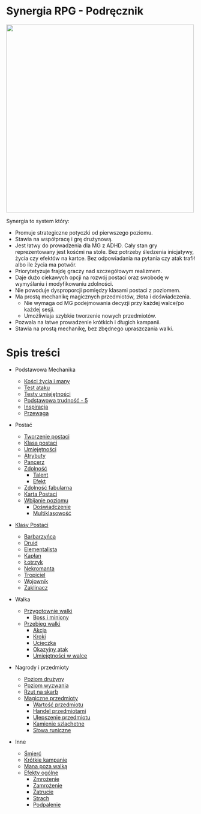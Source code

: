 # Synergia RPG - Podręcznik

<img src="https://user-images.githubusercontent.com/1104186/257311581-4a8a3447-215b-4dda-b081-844ace674cfb.jpg"  width="500">


Synergia to system który:
* Promuje strategiczne potyczki od pierwszego poziomu.
* Stawia na współpracę i grę drużynową.
* Jest łatwy do prowadzenia dla MG z ADHD. Cały stan gry reprezentowany jest kośćmi na stole. Bez potrzeby śledzenia inicjatywy, życia czy efektów na kartce. Bez odpowiadania na pytania czy atak trafił albo ile życia ma potwór.
* Priorytetyzuje frajdę graczy nad szczegółowym realizmem.
* Daje dużo ciekawych opcji na rozwój postaci oraz swobodę w wymyślaniu i modyfikowaniu zdolności.
* Nie powoduje dysproporcji pomiędzy klasami postaci z poziomem.
* Ma prostą mechanikę magicznych przedmiotów, złota i doświadczenia.
  * Nie wymaga od MG podejmowania decyzji przy każdej walce/po każdej sesji.
  * Umożliwiaja szybkie tworzenie nowych przedmiotów.
* Pozwala na łatwe prowadzenie krótkich i długich kampanii.
* Stawia na prostą mechanikę, bez zbędnego upraszczania walki.

# Spis treści

* Podstawowa Mechanika
  * [Kości życia i many](docs/kosci-zycia-i-many.md)
  * [Test ataku](docs/test-ataku.md)
  * [Testy umiejętności](docs/testy-umiejetnosci.md)
  * [Podstawowa trudność - 5](docs/podstawowa-trudnosc.md)
  * [Inspiracja](docs/inspiracja.md)
  * [Przewaga](docs/przewaga.md)

* Postać
  * [Tworzenie postaci](docs/tworzenie-postaci.md)
  * [Klasa postaci](docs/klasy-postaci.md)
  * [Umiejętności](docs/umiejetnosci.md)
  * [Atrybuty](docs/atrybuty.md)
  * [Pancerz](docs/pancerz.md)
  * [Zdolność](docs/zdolnosc.md)
    * [Talent](docs/talent.md)
    * [Efekt](docs/efekt.md)
  * [Zdolność fabularna](docs/zdolnosc-fabularna.md)
  * [Karta Postaci](docs/karta-postaci.md)
  * [Wbijanie poziomu](docs/levelowanie-postaci.md)
    * [Doświadczenie](docs/doswiadczenie.md)
    * [Multiklasowość](docs/multiklasowosc.md)

* [Klasy Postaci](docs/klasy/klasy.md)
  * [Barbarzyńca](docs/klasy/barbarzynca/barbarzynca.md)
  * [Druid](docs/klasy/druid/druid.md)
  * [Elementalista](docs/klasy/elementalista/elementalista.md)
  * [Kapłan](docs/klasy/kaplan/kaplan.md)
  * [Łotrzyk](docs/klasy/lotrzyk/lotrzyk.md)
  * [Nekromanta](docs/klasy/nekromanta/nekromanta.md)
  * [Tropiciel](docs/klasy/tropiciel/tropiciel.md)
  * [Wojownik](docs/klasy/wojownik/wojownik.md)
  * [Zaklinacz](docs/klasy/zaklinacz/zaklinacz.md)

* Walka
  * [Przygotownie walki](docs/przygotowanie-walki.md)
    * [Boss i miniony](docs/boss-i-miniony.md)
  * [Przebieg walki](docs/przebieg-walki.md)
    * [Akcja](docs/akcja.md)
    * [Kroki](docs/kroki.md)
    * [Ucieczka](docs/ucieczka.md)
    * [Okazyjny atak](docs/okazyjny-atak.md)
    * [Umiejętności w walce](docs/umiejetnosci-w-walce.md)

* Nagrody i przedmioty
  * [Poziom drużyny](docs/poziom-druzyny.md)
  * [Poziom wyzwania](docs/poziom-wyzwania.md)
  * [Rzut na skarb](docs/rzut-na-skarb.md)
  * [Magiczne przedmioty](docs/magiczne-przedmioty.md)
    * [Wartość przedmiotu](docs/wartosc-przedmiotu.md)
    * [Handel przedmiotami](docs/handel-przedmiotami.md)
    * [Ulepszenie przedmiotu](docs/ulepszenie-przedmiotu.md)
    * [Kamienie szlachetne](docs/kamienie-szlachetne.md)
    * [Słowa runiczne](docs/slowa-runiczne.md)

* Inne
  * [Śmierć](docs/smierc.md)
  * [Krótkie kampanie](docs/krotkie-kampanie.md)
  * [Mana poza walką](docs/mana-poza-walka.md)
  * [Efekty ogólne](docs/efekt.md)
    * [Zmrożenie](docs/docs/efekty/zmrozenie.md)
    * [Zamrożenie](docs/docs/efekty/zamrozenie.md)
    * [Zatrucie](docs/docs/efekty/zatrucie.md)
    * [Strach](docs/docs/efekty/strach.md)
    * [Podpalenie](docs/docs/efekty/podpalenie.md)
